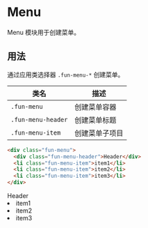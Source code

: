 # Menu

Menu 模块用于创建菜单。

## 用法

通过应用类选择器 `.fun-menu-*` 创建菜单。

| 类名               | 描述           |
| ------------------ | -------------- |
| `.fun-menu`        | 创建菜单容器   |
| `.fun-menu-header` | 创建菜单标题   |
| `.fun-menu-item`   | 创建菜单子项目 |

```html
<div class="fun-menu">
  <div class="fun-menu-header">Header</div>
  <li class="fun-menu-item">item1</li>
  <li class="fun-menu-item">item2</li>
  <li class="fun-menu-item">item3</li>
</div>
```

<div class="fun-card fun-menu">
  <div class="fun-menu-header">Header</div>
  <li class="fun-menu-item">item1</li>
  <li class="fun-menu-item">item2</li>
  <li class="fun-menu-item">item3</li>
</div>
